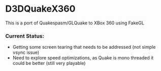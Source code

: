 # D3DQuakeX360

This is a port of Quakespasm/GLQuake to XBox 360 using FakeGL

### Current Status:
- Getting some screen tearing that needs to be addressed (not simple vsync issue)
- Need to explore speed optimizations, as Quake is mono threaded it could be better (still very playable)